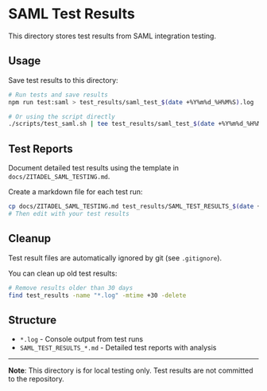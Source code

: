# SAML Test Results

This directory stores test results from SAML integration testing.

## Usage

Save test results to this directory:

```bash
# Run tests and save results
npm run test:saml > test_results/saml_test_$(date +%Y%m%d_%H%M%S).log

# Or using the script directly
./scripts/test_saml.sh | tee test_results/saml_test_$(date +%Y%m%d_%H%M%S).log
```

## Test Reports

Document detailed test results using the template in `docs/ZITADEL_SAML_TESTING.md`.

Create a markdown file for each test run:

```bash
cp docs/ZITADEL_SAML_TESTING.md test_results/SAML_TEST_RESULTS_$(date +%Y%m%d).md
# Then edit with your test results
```

## Cleanup

Test result files are automatically ignored by git (see `.gitignore`).

You can clean up old test results:

```bash
# Remove results older than 30 days
find test_results -name "*.log" -mtime +30 -delete
```

## Structure

- `*.log` - Console output from test runs
- `SAML_TEST_RESULTS_*.md` - Detailed test reports with analysis

---

**Note**: This directory is for local testing only. Test results are not committed to the repository.
